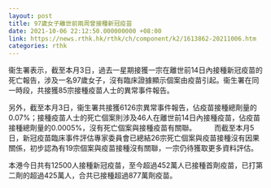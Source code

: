 ```yaml
---
layout: post
title: 97歲女子離世前兩周曾接種新冠疫苗　
date: 2021-10-06 22:12:50.000000000 +08:00
link: https://news.rthk.hk/rthk/ch/component/k2/1613862-20211006.htm
categories: rthk
---
```


衞生署表示，截至本月3日，過去一星期接獲一宗在離世前14日內接種新冠疫苗的死亡報告，涉及一名97歲女子，沒有臨床證據顯示個案由疫苗引起。衞生署在同一時段，共接獲85宗接種疫苗人士的異常事件報告。

另外，截至本月3日，衞生署共接獲6126宗異常事件報告，佔疫苗接種總劑量的0.07%；接種疫苗人士的死亡個案則涉及46人在離世前14日內接種疫苗，佔疫苗接種總劑量的0.0005%，沒有死亡個案與接種疫苗有關聯。
　　 
而截至本月5日，新冠疫苗臨床事件評估專家委員會已總結26宗死亡個案與疫苗接種沒有因果關係，初步認為有19宗個案與疫苗接種沒有關聯，一宗仍待獲取更多資料評估。

本港今日共有12500人接種新冠疫苗，至今超過452萬人已接種首劑疫苗，已打第二劑的超過425萬人，合共已接種超過877萬劑疫苗。
